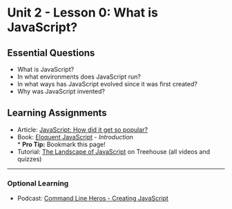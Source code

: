 # Unit 2 - Lesson 0: What is JavaScript?

## Essential Questions
* What is JavaScript?
* In what environments does JavaScript run?
* In what ways has JavaScript evolved since it was first created?
* Why was JavaScript invented?

## Learning Assignments
* Article: [JavaScript: How did it get so popular?](https://news.codecademy.com/javascript-history-popularity/)
* Book: [Eloquent JavaScript](https://eloquentjavascript.net/) - _Introduction_   
      * **Pro Tip:** Bookmark this page!
* Tutorial: [The Landscape of JavaScript](https://teamtreehouse.com/library/the-landscape-of-javascript) on Treehouse (all videos and quizzes)

___

### Optional Learning
* Podcast: [Command Line Heros - Creating JavaScript](https://www.youtube.com/watch?v=8OKp3zQsDdE)

